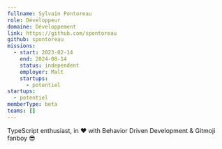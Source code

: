 ```yaml
---
fullname: Sylvain Pontoreau
role: Développeur
domaine: Développement
link: https://github.com/spontoreau
github: spontoreau
missions:
  - start: 2023-02-14
    end: 2024-08-14
    status: independent
    employer: Malt
    startups:
      - potentiel
startups:
  - potentiel
memberType: beta
teams: []
---
```

TypeScript enthusiast, in ❤️ with Behavior Driven Development & Gitmoji fanboy 😎